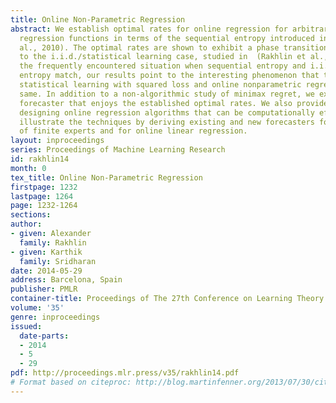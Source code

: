 ```yaml
---
title: Online Non-Parametric Regression
abstract: We establish optimal rates for online regression for arbitrary classes of
  regression functions in terms of the sequential entropy introduced in (Rakhlin et
  al., 2010). The optimal rates are shown to exhibit a phase transition analogous
  to the i.i.d./statistical learning case, studied in  (Rakhlin et al., 2014b). In
  the frequently encountered situation when sequential entropy and i.i.d. empirical
  entropy match, our results point to the interesting phenomenon that the rates for
  statistical learning with squared loss and online nonparametric regression are the
  same. In addition to a non-algorithmic study of minimax regret, we exhibit a generic
  forecaster that enjoys the established optimal rates. We also provide a recipe for
  designing online regression algorithms that can be computationally efficient. We
  illustrate the techniques by deriving existing and new forecasters for the case
  of finite experts and for online linear regression.
layout: inproceedings
series: Proceedings of Machine Learning Research
id: rakhlin14
month: 0
tex_title: Online Non-Parametric Regression
firstpage: 1232
lastpage: 1264
page: 1232-1264
sections: 
author:
- given: Alexander
  family: Rakhlin
- given: Karthik
  family: Sridharan
date: 2014-05-29
address: Barcelona, Spain
publisher: PMLR
container-title: Proceedings of The 27th Conference on Learning Theory
volume: '35'
genre: inproceedings
issued:
  date-parts:
  - 2014
  - 5
  - 29
pdf: http://proceedings.mlr.press/v35/rakhlin14.pdf
# Format based on citeproc: http://blog.martinfenner.org/2013/07/30/citeproc-yaml-for-bibliographies/
---
```

